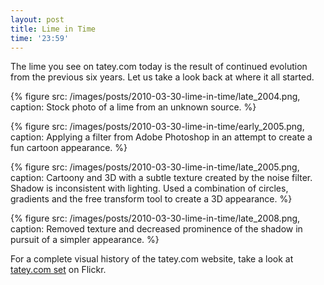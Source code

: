 ```yaml
---
layout: post
title: Lime in Time
time: '23:59'
---
```


The lime you see on tatey.com today is the result of continued evolution from the previous six years. Let us take a look back at where it all started.

{% figure src: /images/posts/2010-03-30-lime-in-time/late_2004.png, caption: Stock photo of a lime from an unknown source. %}

{% figure src: /images/posts/2010-03-30-lime-in-time/early_2005.png, caption: Applying a filter from Adobe Photoshop in an attempt to create a fun cartoon appearance. %}

{% figure src: /images/posts/2010-03-30-lime-in-time/late_2005.png, caption: Cartoony and 3D with a subtle texture created by the noise filter. Shadow is inconsistent with lighting. Used a combination of circles&comma; gradients and the free transform tool to create a 3D appearance. %}

{% figure src: /images/posts/2010-03-30-lime-in-time/late_2008.png, caption: Removed texture and decreased prominence of the shadow in pursuit of a simpler appearance. %}

For a complete visual history of the tatey.com website, take a look at [tatey.com set](http://www.flickr.com/photos/tatejohnson/sets/72157616340060640/) on Flickr.
